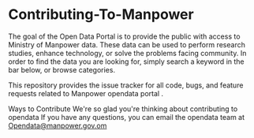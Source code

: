 # Contributing-To-Manpower
 
The goal of the Open Data Portal is to provide the public with access to Ministry of Manpower data. These data can be used to perform research studies, enhance technology, or solve the problems facing community. In order to find the data you are looking for, simply search a keyword in the bar below, or browse categories.

This repository provides the issue tracker for all code, bugs, and feature requests related to Manpower opendata portal .

Ways to Contribute We're so glad you're thinking about contributing to opendata If you have any questions, you can email the opendata team at Opendata@manpower.gov.om


